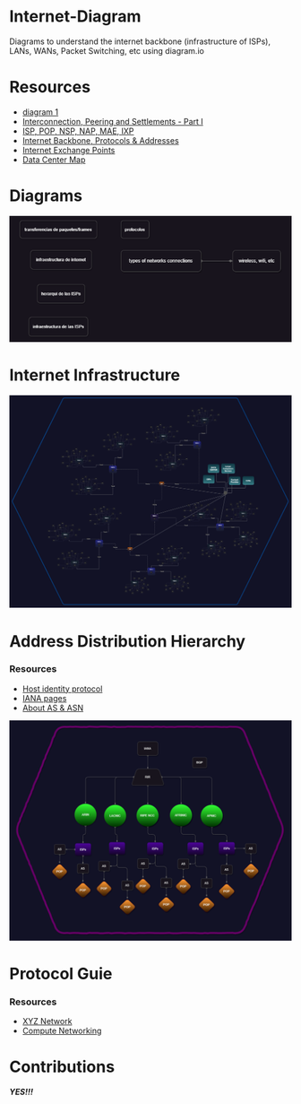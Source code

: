 # Internet-Diagram
Diagrams to understand the internet backbone (infrastructure of ISPs), LANs, WANs, Packet Switching, etc using diagram.io

# Resources
- [diagram 1](https://www.google.com/url?sa=i&url=https%3A%2F%2Fwww.researchgate.net%2Ffigure%2FInternet-Service-Provider-Hierarchy-The-above-diagram-Figure-illusrtates-the-structure_fig2_342330646&psig=AOvVaw1-td-Gr2t1jKCJ9IKFnJbK&ust=1685767095672000&source=images&cd=vfe&ved=0CBMQjhxqFwoTCMCQ6vjho_8CFQAAAAAdAAAAABAj)
- [Interconnection, Peering and Settlements - Part I](https://www.google.com/url?sa=i&url=https%3A%2F%2Fwww.potaroo.net%2Fpapers%2Fipj%2F1999-v2-n1-peering%2Fpeering-1.html&psig=AOvVaw1-td-Gr2t1jKCJ9IKFnJbK&ust=1685767095672000&source=images&cd=vfe&ved=0CBMQjhxqFwoTCMCQ6vjho_8CFQAAAAAdAAAAABA0)
- [ISP, POP, NSP, NAP, MAE, IXP](https://xyznetwork.blogspot.com/2018/08/isp-pop-nsp-nap-mae-ixp.html)
- [Internet Backbone, Protocols & Addresses](https://sites.google.com/site/mrstevensonstechclassroom/home/strand-3-it-systems/3-4-internet/internet-protocols-addresses)
- [Internet Exchange Points](https://www.datacentermap.com/ixps.html)
- [Data Center Map](https://www.datacentermap.com/)

# Diagrams
![diagrams](/Images/diagrams.png)

<!-- # Glossary -->
<!-- ![glosary](/Glossary.png) -->


# Internet Infrastructure
![internet infrastructure](/Images/internet%20backbones.png)

# Address Distribution Hierarchy

### Resources
- [Host identity protocol](https://www.researchgate.net/figure/Address-Distribution-Hierarchy-for-the-Internet_fig1_233893326)
- [IANA pages](https://www.iana.org/numbers)
- [About AS & ASN](https://www.ipxo.com/blog/what-is-asn/)

![Address Distribution Hierarchy](/Images/Address%20Distribution%20Hierarchy.png)

# Protocol Guie

### Resources
- [XYZ Network](https://xyznetwork.blogspot.com/)
- [Compute Networking](https://github.com/bregman-arie/computer-networking)

# Contributions
***YES!!!***
